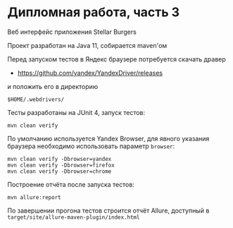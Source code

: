 # Дипломная работа, часть 3

Веб интерфейс приложения Stellar Burgers

Проект разработан на Java 11, собирается maven'ом

Перед запуском тестов в Яндекс браузере потребуется скачать дравер 

- https://github.com/yandex/YandexDriver/releases

и положить его в директорию

    $HOME/.webdrivers/


Тесты разработаны на JUnit 4, запуск тестов:

    mvn clean verify

По умолчанию используется Yandex Browser, для явного указания браузера необходимо использовать параметр `browser`:

    mvn clean verify -Dbrowser=yandex
    mvn clean verify -Dbrowser=firefox
    mvn clean verify -Dbrowser=chrome

Построение отчёта после запуска тестов:

    mvn allure:report

По завершении прогона тестов строится отчёт Allure, доступный в `target/site/allure-maven-plugin/index.html`
